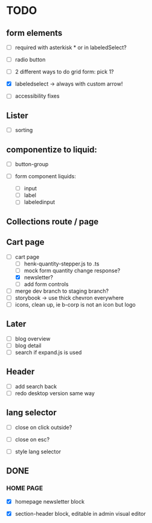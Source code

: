 # TODO

## form elements 

- [ ] required with asterkisk * or in labeledSelect?
- [ ] radio button 
- [ ] 2 different ways to do grid form: pick 1?
- [x] labeledselect -> always with custom arrow!
- [ ] accessibility fixes


## Lister

- [ ] sorting 

## componentize to liquid: 
- [ ] button-group

- [ ] form component liquids: 
  - [ ] input
  - [ ] label
  - [ ] labeledinput

## Collections route / page 

## Cart page

- [ ] cart page
  - [ ] henk-quantity-stepper.js to .ts
  - [ ] mock form quantity change response?
  - [x] newsletter?
  - [ ] add form controls
- [ ] merge dev branch to staging branch?
- [ ] storybook -> use thick chevron everywhere 
- [ ] icons, clean up, ie b-corp is not an icon but logo

## Later

- [ ] blog overview
- [ ] blog detail
- [ ] search if expand.js is used

## Header

- [ ] add search back
- [ ] redo desktop version same way 

## lang selector

- [ ] close on click outside?
- [ ] close on esc?
- [ ] style lang selector


## DONE 

### HOME PAGE
- [x] homepage newsletter block 
- [x] section-header block, editable in admin visual editor

